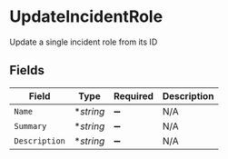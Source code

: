 # UpdateIncidentRole

Update a single incident role from its ID


## Fields

| Field              | Type               | Required           | Description        |
| ------------------ | ------------------ | ------------------ | ------------------ |
| `Name`             | **string*          | :heavy_minus_sign: | N/A                |
| `Summary`          | **string*          | :heavy_minus_sign: | N/A                |
| `Description`      | **string*          | :heavy_minus_sign: | N/A                |